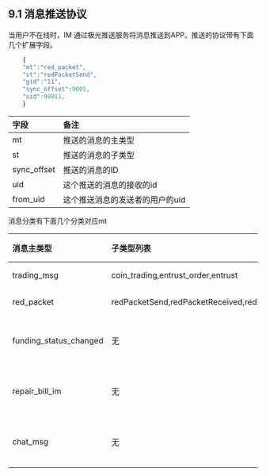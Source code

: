 ## 9.1 消息推送协议

当用户不在线时，IM 通过极光推送服务将消息推送到APP。推送的协议带有下面几个扩展字段。

```js
    {
    "mt":"red_packet",
    "st":"redPacketSend",
    "gid":"11",
    "sync_offset":9001,
    "uid":90011,
    }
```

| 字段 | 备注 |
| :--- | :--- |
| mt | 推送的消息的主类型 |
| st | 推送的消息的子类型 |
| sync\_offset | 推送的消息的ID |
| uid | 这个推送的消息的接收的id |
| from\_uid | 这个推送消息的发送者的用户的uid |

消息分类有下面几个分类对应mt

| 消息主类型 | 子类型列表 | 备注 |
| :--- | :--- | :--- |
| trading\_msg |  coin\_trading,entrust\_order,entrust | 币币 |
| red\_packet |  redPacketSend,redPacketReceived,redPacketRefund | 红包 |
| funding\_status\_changed | 无 | 订单消息 |
| repair\_bill\_im |  无 | 工单消息 |
| chat\_msg | 无 | 聊天消息 |



